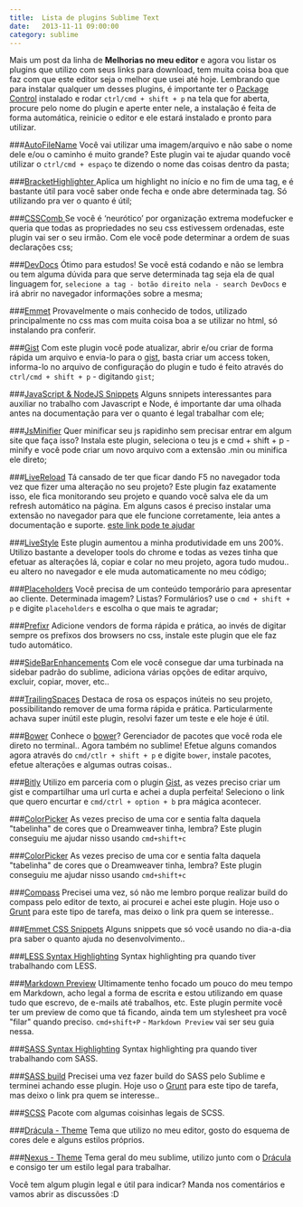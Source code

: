 ```yaml
---
title:  Lista de plugins Sublime Text
date:   2013-11-11 09:00:00
category: sublime
---
```


Mais um post da linha de **Melhorias no meu editor** e agora vou listar os plugins que utilizo com seus links para download, tem muita coisa boa que faz com que este editor seja o melhor que usei até hoje. Lembrando que para instalar qualquer um desses plugins, é importante ter o [Package Control](https://sublime.wbond.net/ "Package Control") instalado e rodar `ctrl/cmd + shift + p`  na tela que for aberta, procure pelo nome do plugin e aperte enter nele, a instalação é feita de forma automática, reinicie o editor e ele estará instalado e pronto para utilizar.

###[AutoFileName][auto-file-name]
Você vai utilizar uma imagem/arquivo e não sabe o nome dele e/ou o caminho é muito grande? Este plugin vai te ajudar quando você utilizar o `ctrl/cmd + espaço` te dizendo o nome das coisas dentro da pasta;

###[BracketHighlighter ][bracket-highlighter]
Aplica um highlight no início e no fim de uma tag, e é bastante útil para você saber onde fecha e onde abre determinada tag. Só utilizando pra ver o quanto é útil;

###[CSSComb ][css-comb]
Se você é ‘neurótico’ por organização extrema modefucker e queria que todas as propriedades no seu css estivessem ordenadas, este plugin vai ser o seu irmão. Com ele você pode determinar a ordem de suas declarações css;

###[DevDocs][devdocs]
Ótimo para estudos! Se você está codando e não se lembra ou tem alguma dúvida para que serve determinada tag seja ela de qual linguagem for, `selecione a tag - botão direito nela - search DevDocs` e irá abrir no navegador informações sobre a mesma;

###[Emmet][emmet]
Provavelmente o mais conhecido de todos, utilizado principalmente no css mas com muita coisa boa a se utilizar no html, só instalando pra conferir.

###[Gist][gist]
Com este plugin você pode atualizar, abrir e/ou criar de forma rápida um arquivo e envia-lo para o [gist](http://gist.github.com/ "O que é isso?"), basta criar um access token, informa-lo no arquivo de configuração do plugin e tudo é feito através do `ctrl/cmd + shift + p` - digitando `gist`;

###[JavaScript & NodeJS Snippets][js-node-snippets]
Alguns snnipets interessantes para auxiliar no trabalho com Javascript e Node, é importante dar uma olhada antes na documentação para ver o quanto é legal trabalhar com ele;

###[JsMinifier][js-minifier]
Quer minificar seu js rapidinho sem precisar entrar em algum site que faça isso? Instala este plugin, seleciona o teu js e cmd + shift + p - minify e você pode criar um novo arquivo com a extensão .min ou minifica ele direto;

###[LiveReload][livereload]
Tá cansado de ter que ficar dando F5 no navegador toda vez que fizer uma alteração no seu projeto? Este plugin faz exatamente isso, ele fica monitorando seu projeto e quando você salva ele da um refresh automático na página. Em alguns casos é preciso instalar uma extensão no navegador para que ele funcione corretamente, leia antes a documentação e suporte.
[este link pode te ajudar](https://tutsplus.com/lesson/livereload/ "Link LiveReload")

###[LiveStyle][live-style]
Este plugin aumentou a minha produtividade em uns 200%. Utilizo bastante a developer tools do chrome e todas as vezes tinha que efetuar as alterações lá, copiar e colar no meu projeto, agora tudo mudou.. eu altero no navegador e ele muda automaticamente no meu código;

###[Placeholders][placeholders]
Você precisa de um conteúdo temporário para apresentar ao cliente. Determinada imagem? Listas? Formulários? use o `cmd + shift + p` e digite `placeholders` e escolha o que mais te agradar;

###[Prefixr][prefixr]
Adicione vendors de forma rápida e prática, ao invés de digitar sempre os prefixos dos browsers no css, instale este plugin que ele faz tudo automático.

###[SideBarEnhancements][side-bar-enhancements]
Com ele você consegue dar uma turbinada na sidebar padrão do sublime, adiciona várias opções de editar arquivo, excluir, copiar, mover, etc..

###[TrailingSpaces][trailing-spaces]
Destaca de rosa os espaços inúteis no seu projeto, possibilitando remover de uma forma rápida e prática. Particularmente achava super inútil este plugin, resolvi fazer um teste e ele hoje é útil.

###[Bower][bower]
Conhece o [bower](http://bower.io/ "Site do Bower")? Gerenciador de pacotes que você roda ele direto no terminal.. Agora também no sublime! Efetue alguns comandos agora através do `cmd/ctlr + shift + p` e digite `bower`, instale pacotes, efetue alterações e algumas outras coisas..

###[Bitly][bitly]
Utilizo em parceria com o plugin [Gist][gist], as vezes preciso criar um gist e compartilhar uma url curta e achei a dupla perfeita! Seleciono o link que quero encurtar e `cmd/ctrl + option + b` pra mágica acontecer.

###[ColorPicker][color-picker]
As vezes preciso de uma cor e sentia falta daquela "tabelinha" de cores que o Dreamweaver tinha, lembra? Este plugin conseguiu me ajudar nisso usando `cmd+shift+c`

###[ColorPicker][color-picker]
As vezes preciso de uma cor e sentia falta daquela "tabelinha" de cores que o Dreamweaver tinha, lembra? Este plugin conseguiu me ajudar nisso usando `cmd+shift+c`

###[Compass][compass]
Precisei uma vez, só não me lembro porque realizar build do compass pelo editor de texto, ai procurei e achei este plugin. Hoje uso o [Grunt](http://gruntjs.com "Site do Grunt") para este tipo de tarefa, mas deixo o link pra quem se interesse..

###[Emmet CSS Snippets][emmet-css-snippets]
Alguns snippets que só você usando no dia-a-dia pra saber o quanto ajuda no desenvolvimento..

###[LESS Syntax Highlighting][less]
Syntax highlighting pra quando tiver trabalhando com LESS.

###[Markdown Preview][markdown-preview]
Ultimamente tenho focado um pouco do meu tempo em Markdown, acho legal a forma de escrita e estou utilizando em quase tudo que escrevo, de e-mails até trabalhos, etc. Este plugin permite você ter um preview de como que tá ficando, ainda tem um stylesheet pra você "filar" quando preciso. `cmd+shift+P` -  `Markdown Preview` vai ser seu guia nessa.

###[SASS Syntax Highlighting][sass-highlighting]
Syntax highlighting pra quando tiver trabalhando com SASS.

###[SASS build][sass-build]
Precisei uma vez fazer build do SASS pelo Sublime e terminei achando esse plugin. Hoje uso o [Grunt](http://gruntjs.com "Site do Grunt") para este tipo de tarefa, mas deixo o link pra quem se interesse..

###[SCSS][scss]
Pacote com algumas coisinhas legais de SCSS.

###[Drácula - Theme][dracula-theme]
Tema que utilizo no meu editor, gosto do esquema de cores dele e alguns estilos próprios.

###[Nexus - Theme][nexus-theme]
Tema geral do meu sublime, utilizo junto com o [Drácula][dracula-theme] e consigo ter um estilo legal para trabalhar.

Você tem algum plugin legal e útil para indicar? Manda nos comentários e vamos abrir as discussões :D




[auto-file-name]: https://github.com/BoundInCode/AutoFileName
[bracket-highlighter]: https://github.com/facelessuser/BracketHighlighter
[css-comb]: https://github.com/csscomb/csscomb
[devdocs]: https://github.com/vitorbritto/sublime-devdocs
[emmet]: https://github.com/sergeche/emmet-sublime
[gist]: https://github.com/condemil/Gist
[js-node-snippets]: https://github.com/zenorocha/sublime-javascript-snippets
[js-minifier]: https://github.com/cgutierrez/JsMinifier
[livereload]: https://github.com/dz0ny/LiveReload-sublimetext2
[live-style]: http://livestyle.emmet.io/
[placeholders]: https://github.com/mrmartineau/Placeholders
[prefixr]: https://github.com/sindresorhus/sublime-autoprefixer
[side-bar-enhancements]: https://github.com/titoBouzout/SideBarEnhancements
[trailing-spaces]: https://github.com/SublimeText/TrailingSpaces
[bower]: https://github.com/benschwarz/sublime-bower
[bitly]: https://github.com/the0ther/Sublime-Bitly
[color-picker]: https://github.com/weslly/ColorPicker
[compass]: https://github.com/whatwedo/Sublime-Text-2-Compass-Build-System
[emmet-css-snippets]: https://github.com/P233/Emmet-Css-Snippets-for-Sublime-Text-2
[less]: https://github.com/danro/Less-sublime
[markdown-preview]: https://github.com/revolunet/sublimetext-markdown-preview
[sass-highlighting]: https://github.com/nathos/sass-textmate-bundle
[sass-build]: https://github.com/jaumefontal/SASS-Build-SublimeText2
[scss]: https://github.com/MarioRicalde/SCSS.tmbundle
[dracula-theme]: https://github.com/zenorocha/dracula-theme
[nexus-theme]: https://github.com/EleazarCrusader/nexus-theme
